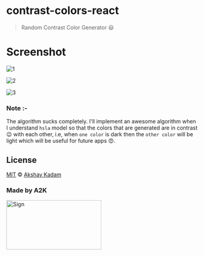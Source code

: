 # contrast-colors-react

> Random Contrast Color Generator :smiley:

# Screenshot

![1](http://imgur.com/uzUG3Gs.png)

![2](http://imgur.com/gymtKWD.png)

![3](http://imgur.com/hRLKty3.png)

### Note :-

The algorithm sucks completely. I'll implement an awesome algorithm when I understand `hsla` model so that the colors that are generated are in contrast :wink: with each other, i.e, when `one color` is dark then the `other color` will be light which will be useful for future apps :heart_eyes:.

## License

[MIT](LICENSE.md) © [Akshay Kadam](https://github.com/deadcoder0904)

### Made by A2K

<img src="http://imgur.com/jfmA33n.png" alt="Sign" width=250 height=130 />
